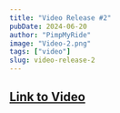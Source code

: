 ```yaml
---
title: "Video Release #2"
pubDate: 2024-06-20
author: "PimpMyRide"
image: "Video-2.png"
tags: ["video"]
slug: video-release-2
---
```


## [Link to Video](https://youtu.be/DQonYXhDwqc)
